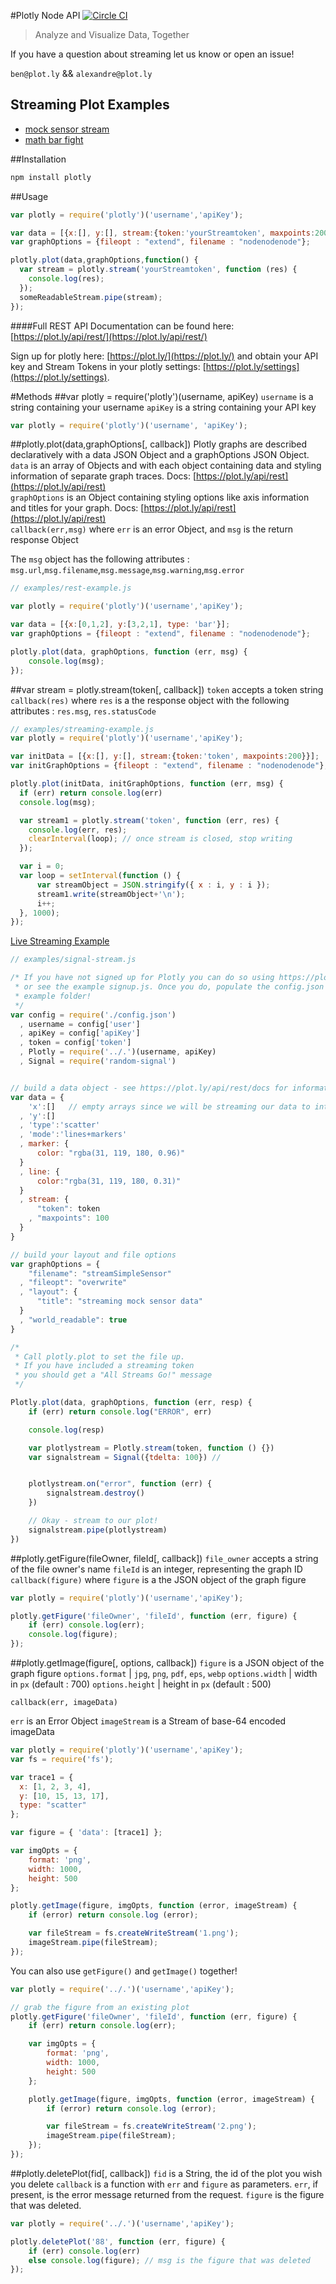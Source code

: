 #Plotly Node API
[![Circle CI](https://circleci.com/gh/plotly/plotly-nodejs/tree/master.svg?style=svg)](https://circleci.com/gh/plotly/plotly-nodejs/tree/master)
> Analyze and Visualize Data, Together


If you have a question about streaming let us know or open an issue!

`ben@plot.ly` && `alexandre@plot.ly`

## Streaming Plot Examples
- [mock sensor stream](http://plot.ly/~streaming-demos/6/)
- [math bar fight](http://plot.ly/~streaming-demos/44/)

##Installation
```javascript
npm install plotly
```

##Usage
```javascript
var plotly = require('plotly')('username','apiKey');

var data = [{x:[], y:[], stream:{token:'yourStreamtoken', maxpoints:200}}];
var graphOptions = {fileopt : "extend", filename : "nodenodenode"};

plotly.plot(data,graphOptions,function() {
  var stream = plotly.stream('yourStreamtoken', function (res) {
    console.log(res);
  });
  someReadableStream.pipe(stream);
});
```

####Full REST API Documentation can be found here: [https://plot.ly/api/rest/](https://plot.ly/api/rest/)

Sign up for plotly here: [https://plot.ly/](https://plot.ly/) and obtain your API key and Stream Tokens in your plotly settings: [https://plot.ly/settings](https://plot.ly/settings).

#Methods
##var plotly = require('plotly')(username, apiKey)
`username` is a string containing your username
`apiKey` is a string containing your API key
```javascript
var plotly = require('plotly')('username', 'apiKey');
```

##plotly.plot(data,graphOptions[, callback])
Plotly graphs are described declaratively with a data JSON Object and a graphOptions JSON Object.
`data` is an array of Objects and with each object containing data and styling information of separate graph traces. Docs: [https://plot.ly/api/rest](https://plot.ly/api/rest)  
`graphOptions` is an Object containing styling options like axis information and titles for your graph. Docs: [https://plot.ly/api/rest](https://plot.ly/api/rest)  
`callback(err,msg)` where `err` is an error Object, and `msg` is the return response Object

The `msg` object has the following attributes : `msg.url`,`msg.filename`,`msg.message`,`msg.warning`,`msg.error`
```javascript
// examples/rest-example.js

var plotly = require('plotly')('username','apiKey');

var data = [{x:[0,1,2], y:[3,2,1], type: 'bar'}];
var graphOptions = {fileopt : "extend", filename : "nodenodenode"};

plotly.plot(data, graphOptions, function (err, msg) {
    console.log(msg);
});
```
##var stream = plotly.stream(token[, callback])
`token` accepts a token string
`callback(res)` where `res` is a the response object with the following attributes : `res.msg`, `res.statusCode`

```javascript
// examples/streaming-example.js
var plotly = require('plotly')('username','apiKey');

var initData = [{x:[], y:[], stream:{token:'token', maxpoints:200}}];
var initGraphOptions = {fileopt : "extend", filename : "nodenodenode"};

plotly.plot(initData, initGraphOptions, function (err, msg) {
  if (err) return console.log(err)
  console.log(msg);

  var stream1 = plotly.stream('token', function (err, res) {
    console.log(err, res);
    clearInterval(loop); // once stream is closed, stop writing
  });

  var i = 0;
  var loop = setInterval(function () {
      var streamObject = JSON.stringify({ x : i, y : i });
      stream1.write(streamObject+'\n');
      i++;
  }, 1000);
});
```

[Live Streaming Example](https://plot.ly/~Streaming-Demos/6/)
```javascript
// examples/signal-stream.js

/* If you have not signed up for Plotly you can do so using https://plot.ly
 * or see the example signup.js. Once you do, populate the config.json in this
 * example folder!
 */
var config = require('./config.json')
  , username = config['user']
  , apiKey = config['apiKey']
  , token = config['token']
  , Plotly = require('../.')(username, apiKey)
  , Signal = require('random-signal')


// build a data object - see https://plot.ly/api/rest/docs for information
var data = {
    'x':[]   // empty arrays since we will be streaming our data to into these arrays
  , 'y':[]
  , 'type':'scatter'
  , 'mode':'lines+markers'
  , marker: {
      color: "rgba(31, 119, 180, 0.96)"
  }
  , line: {
      color:"rgba(31, 119, 180, 0.31)"
  }
  , stream: {
      "token": token
    , "maxpoints": 100
  }
}

// build your layout and file options
var graphOptions = {
    "filename": "streamSimpleSensor"
  , "fileopt": "overwrite"
  , "layout": {
      "title": "streaming mock sensor data"
  }
  , "world_readable": true
}

/*
 * Call plotly.plot to set the file up.
 * If you have included a streaming token
 * you should get a "All Streams Go!" message
 */

Plotly.plot(data, graphOptions, function (err, resp) {
    if (err) return console.log("ERROR", err)

    console.log(resp)

    var plotlystream = Plotly.stream(token, function () {})
    var signalstream = Signal({tdelta: 100}) //


    plotlystream.on("error", function (err) {
        signalstream.destroy()
    })

    // Okay - stream to our plot!
    signalstream.pipe(plotlystream)
})
```


##plotly.getFigure(fileOwner, fileId[, callback])
`file_owner` accepts a string of the file owner's name
`fileId` is an integer, representing the graph ID
`callback(figure)` where `figure` is a the JSON object of the graph figure

```javascript
var plotly = require('plotly')('username','apiKey');

plotly.getFigure('fileOwner', 'fileId', function (err, figure) {
    if (err) console.log(err);
    console.log(figure);
});
```

##plotly.getImage(figure[, options, callback])
`figure` is a JSON object of the graph figure
`options.format` | `jpg`, `png`, `pdf`, `eps`, `webp`
`options.width` | width in `px` (default : 700)
`options.height` | height in `px` (default : 500)

`callback(err, imageData)`  

`err` is an Error Object
`imageStream` is a Stream of base-64 encoded imageData

```javascript
var plotly = require('plotly')('username','apiKey');
var fs = require('fs');

var trace1 = {
  x: [1, 2, 3, 4],
  y: [10, 15, 13, 17],
  type: "scatter"
};

var figure = { 'data': [trace1] };

var imgOpts = {
    format: 'png',
    width: 1000,
    height: 500
};

plotly.getImage(figure, imgOpts, function (error, imageStream) {
    if (error) return console.log (error);

    var fileStream = fs.createWriteStream('1.png');
    imageStream.pipe(fileStream);
});
```

You can also use `getFigure()` and `getImage()` together!
```javascript
var plotly = require('../.')('username','apiKey');

// grab the figure from an existing plot
plotly.getFigure('fileOwner', 'fileId', function (err, figure) {
	if (err) return console.log(err);

	var imgOpts = {
		format: 'png',
		width: 1000,
		height: 500
	};

    plotly.getImage(figure, imgOpts, function (error, imageStream) {
        if (error) return console.log (error);

        var fileStream = fs.createWriteStream('2.png');
        imageStream.pipe(fileStream);
    });
});
```

##plotly.deletePlot(fid[, callback])
`fid` is a String, the id of the plot you wish you delete
`callback` is a function with `err` and `figure` as parameters. `err`, if present, is the error message returned from the request. `figure` is the figure that was deleted.

```javascript
var plotly = require('../.')('username','apiKey');

plotly.deletePlot('88', function (err, figure) {
    if (err) console.log(err)
    else console.log(figure); // msg is the figure that was deleted
});
```
